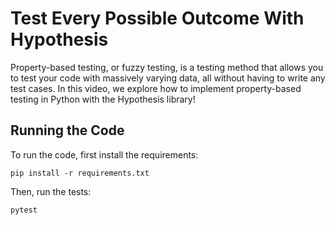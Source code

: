 # Test Every Possible Outcome With Hypothesis

Property-based testing, or fuzzy testing, is a testing method that allows you
to test your code with massively varying data, all without having to write any
test cases. In this video, we explore how to implement property-based testing
in Python with the Hypothesis library!

## Running the Code

To run the code, first install the requirements:

```shell
pip install -r requirements.txt
```

Then, run the tests:

```shell
pytest
```
